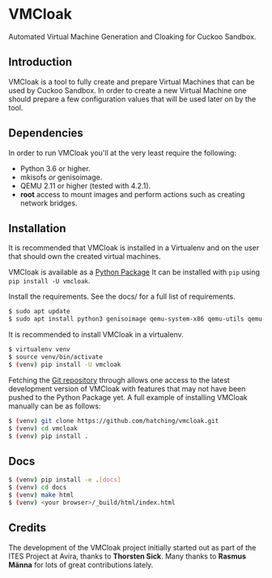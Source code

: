 VMCloak
=======

Automated Virtual Machine Generation and Cloaking for Cuckoo Sandbox.

Introduction
------------

VMCloak is a tool to fully create and prepare Virtual Machines that can be
used by Cuckoo Sandbox. In order to create a new Virtual Machine one should
prepare a few configuration values that will be used later on by the tool.

Dependencies
------------

In order to run VMCloak you'll at the very least require the following:

* Python 3.6 or higher.
* mkisofs *or* genisoimage.
* QEMU 2.11 or higher (tested with 4.2.1).
* **root** access to mount images and perform actions such as creating network bridges.


Installation
------------

It is recommended that VMCloak is installed in a Virtualenv and on the user
that should own the created virtual machines.

VMCloak is available as a [Python Package](<https://pypi.python.org/pypi/vmcloak>)
It can be installed with ``pip`` using ``pip install -U vmcloak``.

Install the requirements. See the docs/ for a full list of requirements.

```bash
$ sudo apt update
$ sudo apt install python3 genisoimage qemu-system-x86 qemu-utils qemu-system-common
```


It is recommended to install VMCloak in a virtualenv.

```bash
$ virtualenv venv
$ source venv/bin/activate
$ (venv) pip install -U vmcloak
```

Fetching the [Git repository](<https://github.com/hatching/vmcloak>)  through allows one access to the latest
development version of VMCloak with features that may not have been pushed to
the Python Package yet. A full example of installing VMCloak manually can be
as follows:

```bash
$ (venv) git clone https://github.com/hatching/vmcloak.git
$ (venv) cd vmcloak
$ (venv) pip install .
```

Docs
----

```bash
$ (venv) pip install -e .[docs]
$ (venv) cd docs
$ (venv) make html
$ (venv) <your browser>/_build/html/index.html
```

<!--
Usage
-----

For a quick walkthrough on the general usage of VMCloak, please refer to the
following blogpost: [http://jbremer.org/vmcloak3][blogpost].

[blogpost]: http://jbremer.org/vmcloak3

--->
<!---
Testing
-------

In order to run the VMCloak unit tests, which should be run on a custom build
server due to its huge resource requirements (i.e., setting up multiple
virtual machines is not something to take lightly), we provide some pointers
for setting up such an environment.

First of all, the _~/.vmcloak/config.json_ should be created containing a JSON
blob with, currently, one value. The _winxp.serialkey_ value should be
featured with a serial key that matches your Windows XP ISO file. An example
config.json file may look as follows.

```javascript
{
    "winxp": {
        "serialkey": "windows xp serial key here"
    }
}
```

Then install _pytest_ and _pytest-xdist_:

```bash
$ pip install -U pytest pytest-xdist
```

Mount all of the ISO files as required, for a default configuration this looks
as follows (the following commands should be run as _root_ user):

```bash
$ mkdir /mnt/winxp
$ mount -o loop,ro vms/winxppro.iso /mnt/winxp

$ mkdir /mnt/win7x64
$ mount -o loop,ro vms/win7ultimate.iso /mnt/win7x64

$ mkdir /mnt/win81x64
$ mount -o loop,ro vms/Win8.1_EnglishInternational_x64.iso /mnt/win81x64

$ mkdir /mnt/win10x64
$ mount -o loop,ro vms/Win10_1511_2_EnglishInternational_x64.iso /mnt/win10x64
```

Now we're going to run the actual unit tests. Note that we can speed them up
by specifying N unit tests to be ran in parallel. As most of the tests
actually install Windows or run a virtual machine, we recommend to run at most
one unit test per CPU core. Also reserve about two to four gigabytes of RAM
for each extra unit test in parallel. E.g., if you want to run four unit tests
in parallel, then your computer should have at least four CPU cores and 16GB
of RAM.

Finally run the unit tests:

```bash
py.test -n 8
```
--->
Credits
-------

The development of the VMCloak project initially started out as part of the
ITES Project at Avira, thanks to **Thorsten Sick**. Many thanks to
**Rasmus Männa** for lots of great contributions lately.


<!---
[![Coverage Status](https://coveralls.io/repos/github/jbremer/vmcloak/badge.svg)](https://coveralls.io/github/jbremer/vmcloak)
--->
